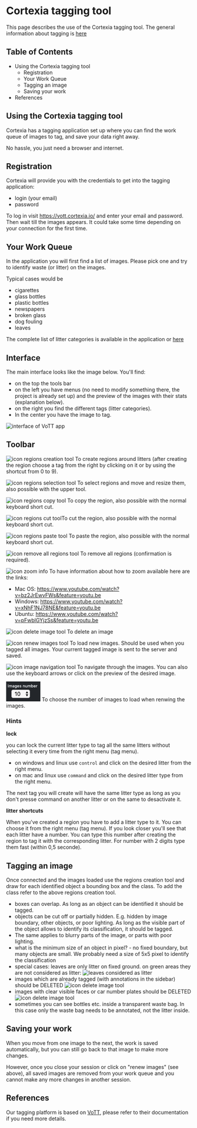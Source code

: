# Cortexia tagging tool

This page describes the use of the Cortexia tagging tool. The general information about tagging is [here](./index.md)

## Table of Contents

- Using the Cortexia tagging tool
  - Registration
  - Your Work Queue
  - Tagging an image
  - Saving your work
- References

## Using the Cortexia tagging tool

Cortexia has a tagging application set up where you can find 
the work queue of images to tag, and save your data right away. 

No hassle, you just need a browser and internet.

## Registration

Cortexia will provide you with the credentials to get into the tagging application: 

- login (your email)
- password

To log in visit https://vott.cortexia.io/ and enter your email and password. Then wait till the images appears. It could take some time depending on your connection for the first time.

## Your Work Queue

In the application you will first find a list of images. 
Please pick one and try to identify waste (or litter) on the images. 

Typical cases would be 

- cigarettes 
- glass bottles 
- plastic bottles
- newspapers
- broken glass
- dog fouling
- leaves

The complete list of litter categories is available in the application or [here](categories.md)

## Interface

The main interface looks like the image below. You'll find:

- on the top the tools bar
- on the left you have menus (no need to modify something there, the project is already set up) and the preview of the images with their stats (explanation below).
- on the right you find the different tags (litter categories).
- In the center you have the image to tag.

![interface of VoTT app](images/vott-interface.png)

## Toolbar

![icon regions creation tool](images/tool-regions-creation.png) To create regions around litters (after creating the region choose a tag from the right by clicking on it or by using the shortcut from 0 to 9).

![icon regions selection tool](images/tool-regions-selection.png) To select regions and move and resize them, also possible with the upper tool.

![icon regions copy tool](images/tool-regions-copy.png) To copy the region, also possible with the normal keyboard short cut.

![icon regions cut tool](images/tool-regions-cut.png)To cut the region, also possible with the normal keyboard short cut.

![icon regions paste tool](images/tool-regions-paste.png) To paste the region, also possible with the normal keyboard short cut.

![icon remove all regions tool](images/tool-regions-remove-all.png) To remove all regions (confirmation is required).

![icon zoom info](images/tool-zoom-info.png) To have information about how to zoom available here are the links:

- Mac OS: https://www.youtube.com/watch?v=bz2JrEwvFWs&feature=youtu.be
- Windows: https://www.youtube.com/watch?v=xNhF1NJ78NE&feature=youtu.be
- Ubuntu: https://www.youtube.com/watch?v=pFwblGYjzSs&feature=youtu.be

![icon delete image tool](images/tool-delete-image.png) To delete an image

![icon renew images tool](images/tool-renew-images.png) To load new images. Should be used when you tagged all images. Your current tagged image is sent to the server and saved.

![icon image navigation tool](images/tool-image-navigation.png) To navigate through the images. You can also use the keyboard arrows or click on the preview of the desired image.

![number of images to load](images/tool-image-number.png) To choose the number of images to load when renwing the images.

### Hints

**lock**

you can lock the current litter type to tag all the same litters without selecting it every time from the right menu (tag menu).
* on windows and linux use `control` and click on the desired litter from the right menu.
* on mac and linux use `command` and click on the desired litter type from the right menu.

The next tag you will create will have the same litter type as long as you don't presse command on another litter or on the same to desactivate it.

**litter shortcuts**

When you've created a region you have to add a litter type to it. You can choose it from the right menu (tag menu). If you look closer you'll see that each litter have a number. You can type this number after creating the region to tag it with the corresponding litter. For number with 2 digits type them fast (within 0,5 seconde).

## Tagging an image

Once connected and the images loaded use the regions creation tool and draw for each identified object a bounding box and the class. To add the class refer to the above regions creation tool.

- boxes can overlap. As long as an object can be identified it should be tagged.
- objects can be cut off or partially hidden. E.g. hidden by image boundary, other objects, or poor lighting. As long as the visible part of the object allows to identify its classification, it should be tagged.
- The same applies to blurry parts of the image, or parts with poor lighting. 
- what is the minimum size of an object in pixel? - no fixed boundary, but many objects are small. We probably need a size of 5x5 pixel to identify the classification
- special cases: leaves are only litter on fixed ground. on green areas they are not considered as litter:  ![leaves considered as litter](images/leaves-litter.png)
- images which are already tagged (with annotations in the sidebar) should be DELETED ![icon delete image tool](images/tool-delete-image.png)
- images with clear visible faces or car number plates should be DELETED ![icon delete image tool](images/tool-delete-image.png)
- sometimes you can see bottles etc. inside a transparent waste bag. In this case only the waste bag needs to be annotated, not the litter inside.

## Saving your work

When you move from one image to the next, the work is saved automatically, but you can still go back to that image to make more changes. 

However, once you close your session or click on "renew images" (see above), all saved images are removed from your work queue and you cannot make any more changes in another session.

## References

Our tagging platform is based on [VoTT](https://github.com/microsoft/VoTT), please refer to their documentation if you need more details.

